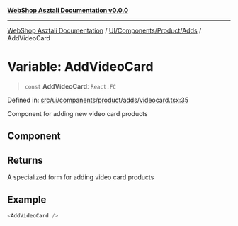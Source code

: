 [**WebShop Asztali Documentation v0.0.0**](../../../../../README.md)

***

[WebShop Asztali Documentation](../../../../../modules.md) / [UI/Components/Product/Adds](../README-7.md) / AddVideoCard

# Variable: AddVideoCard

> `const` **AddVideoCard**: `React.FC`

Defined in: [src/ui/companents/product/adds/videocard.tsx:35](https://github.com/yourusername/webshop_asztali/blob/966ac422304bbbe6308f4e6c123a88355a82fe82/src/ui/companents/product/adds/videocard.tsx#L35)

Component for adding new video card products

## Component

## Returns

A specialized form for adding video card products

## Example

```ts
<AddVideoCard />
```
